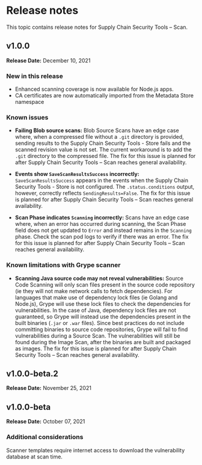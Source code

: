# Release notes

This topic contains release notes for Supply Chain Security Tools – Scan.

## v1.0.0

**Release Date:** December 10, 2021


### New in this release

* Enhanced scanning coverage is now available for Node.js apps.
* CA certificates are now automatically imported from the Metadata Store namespace


### Known issues

* **Failing Blob source scans:**
Blob Source Scans have an edge case where, when a compressed file without a `.git` directory is
provided, sending results to the Supply Chain Security Tools - Store fails and the scanned revision
value is not set. The current workaround is to add the `.git` directory to the compressed file. The
fix for this issue is planned for after Supply Chain Security Tools – Scan reaches general
availability.

* **Events show `SaveScanResultsSuccess` incorrectly:**
`SaveScanResultsSuccess` appears in the events when the Supply Chain Security Tools - Store is not
configured. The `.status.conditions` output, however, correctly reflects `SendingResults=False`. The
fix for this issue is planned for after Supply Chain Security Tools – Scan reaches general
availability.

* **Scan Phase indicates `Scanning` incorrectly:**
Scans have an edge case where, when an error has occurred during scanning, the Scan Phase field does
not get updated to `Error` and instead remains in the `Scanning` phase. Check the scan pod logs to
verify if there was an error. The fix for this issue is planned for after Supply Chain Security Tools
– Scan reaches general availability.

### Known limitations with Grype scanner

* **Scanning Java source code may not reveal vulnerabilities:**
Source Code Scanning will only scan files present in the source code repository (ie they will not
make network calls to fetch dependencies). For languages that make use of dependency lock files (ie Golang and Node.js), Grype will use these lock files to check the dependencies for vulnerabilities.
In the case of Java, dependency lock files are not guaranteed, so Grype will instead use the
dependencies present in the built binaries (`.jar` or `.war` files). Since best practices do not
include committing binaries to source code repositories, Grype will fail to find vulnerabilities
during a Source Scan. The vulnerabilities will still be found during the Image Scan, after the
binaries are built and packaged as images. The fix for this issue is planned for after Supply Chain
Security Tools – Scan reaches general availability.


## v1.0.0-beta.2

**Release Date:** November 25, 2021


## v1.0.0-beta

**Release Date:** October 07, 2021


### Additional considerations

Scanner templates require internet access to download the vulnerability database at scan time.
